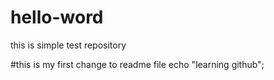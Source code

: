 # hello-word
this is simple test repository

#this is my first change to readme file
echo "learning github";
